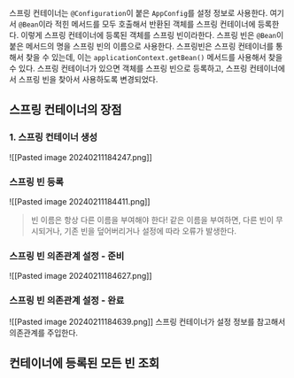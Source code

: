스프링 컨테이너는 `@Configuration`이 붙은 `AppConfig`를 설정 정보로 사용한다. 여기서 `@Bean`이라 적힌 메서드를 모두 호출해서 반환된 객체를 스프링 컨테이너에 등록한다. 이렇게 스프링 컨테이너에 등록된 객체를 스프링 빈이라한다.
스프링 빈은 `@Bean`이 붙은 메서드의 명을 스프링 빈의 이름으로 사용한다.
스프링빈은 스프링 컨테이너를 통해서 찾을 수 있는데, 이는 `applicationContext.getBean()` 메서드를 사용해서 찾을 수 있다.
스프링 컨테이너가 있으면 객체를 스프링 빈으로 등록하고, 스프링 컨테이너에서 스프링 빈을 찾아서 사용하도록 변경되었다.

## 스프링 컨테이너의 장점
### 1. 스프링 컨테이너 생성
![[Pasted image 20240211184247.png]]
### 스프링 빈 등록
![[Pasted image 20240211184411.png]]
>빈 이름은 항상 다른 이름을 부여해야 한다!
>같은 이름을 부여하면, 다른 빈이 무시되거나, 기존 빈을 덮어버리거나 설정에 따라 오류가 발생한다.

### 스프링 빈 의존관계 설정 - 준비
![[Pasted image 20240211184627.png]]
### 스프링 빈 의존관계 설정 - 완료
![[Pasted image 20240211184639.png]]
스프링 컨테이너가 설정 정보를 참고해서 의존관계를 주입한다.

## 컨테이너에 등록된 모든 빈 조회
